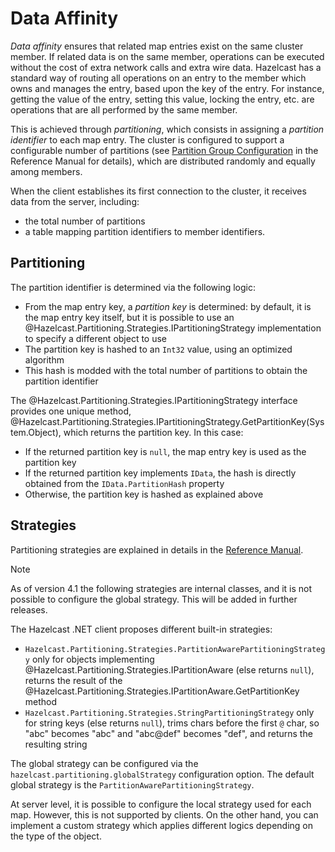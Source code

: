 # Data Affinity

*Data affinity* ensures that related map entries exist on the same cluster member. If related data is on the same member, operations can be executed without the cost of extra network calls and extra wire data. Hazelcast has a standard way of routing all operations on an entry to the member which owns and manages the entry, based upon the key of the entry. For instance, getting the value of the entry, setting this value, locking the entry, etc. are operations that are all performed by the same member.

This is achieved through *partitioning*, which consists in assigning a *partition identifier* to each map entry. The cluster is configured to support a configurable number of partitions (see [Partition Group Configuration](https://docs.hazelcast.com/imdg/latest/clusters/partition-group-configuration.html) in the Reference Manual for details), which are distributed randomly and equally among members.

When the client establishes its first connection to the cluster, it receives data from the server, including:

* the total number of partitions
* a table mapping partition identifiers to member identifiers.

## Partitioning

The partition identifier is determined via the following logic:

* From the map entry key, a *partition key* is determined: by default, it is the map entry key itself, but it is possible to use an @Hazelcast.Partitioning.Strategies.IPartitioningStrategy implementation to specify a different object to use
* The partition key is hashed to an `Int32` value, using an optimized algorithm
* This hash is modded with the total number of partitions to obtain the partition identifier

The @Hazelcast.Partitioning.Strategies.IPartitioningStrategy interface provides one unique method, @Hazelcast.Partitioning.Strategies.IPartitioningStrategy.GetPartitionKey(System.Object), which returns the partition key. In this case:

* If the returned partition key is `null`, the map entry key is used as the partition key
* If the returned partition key implements `IData`, the hash is directly obtained from the `IData.PartitionHash` property
* Otherwise, the partition key is hashed as explained above

## Strategies

Partitioning strategies are explained in details in the [Reference Manual](https://docs.hazelcast.com/hazelcast/lastest/performance/data-affinity.html#partitioningstrategy).

> [!NOTE]
> As of version 4.1 the following strategies are internal classes, and it is not possible to configure the global strategy. This will be added in further releases.

The Hazelcast .NET client proposes different built-in strategies:

* `Hazelcast.Partitioning.Strategies.PartitionAwarePartitioningStrategy` only for objects implementing @Hazelcast.Partitioning.Strategies.IPartitionAware (else returns `null`), returns the result of the @Hazelcast.Partitioning.Strategies.IPartitionAware.GetPartitionKey method
* `Hazelcast.Partitioning.Strategies.StringPartitioningStrategy` only for string keys (else returns `null`), trims chars before the first `@` char, so "abc" becomes "abc" and "abc@def" becomes "def", and returns the resulting string

The global strategy can be configured via the `hazelcast.partitioning.globalStrategy` configuration option. The default global strategy is the `PartitionAwarePartitioningStrategy`.

At server level, it is possible to configure the local strategy used for each map. However, this is not supported by clients. On the other hand, you can implement a custom strategy which applies different logics depending on the type of the object.
